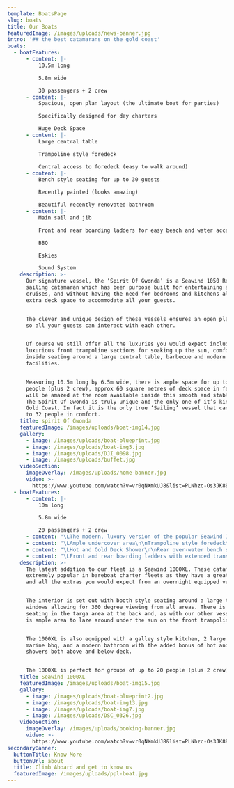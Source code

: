 ```yaml
---
template: BoatsPage
slug: boats
title: Our Boats
featuredImage: /images/uploads/news-banner.jpg
intro: '## the best catamarans on the gold coast'
boats:
  - boatFeatures:
      - content: |-
          10.5m long

          5.8m wide

          30 passengers + 2 crew
      - content: |-
          Spacious, open plan layout (the ultimate boat for parties)

          Specifically designed for day charters

          Huge Deck Space
      - content: |-
          Large central table

          Trampoline style foredeck

          Central access to foredeck (easy to walk around)
      - content: |-
          Bench style seating for up to 30 guests

          Recently painted (looks amazing)

          Beautiful recently renovated bathroom
      - content: |-
          Main sail and jib

          Front and rear boarding ladders for easy beach and water access

          BBQ

          Eskies

          Sound System
    description: >-
      Our signature vessel, the ‘Spirit Of Gwonda’ is a Seawind 1050 Resort
      sailing catamaran which has been purpose built for entertaining and day
      cruises, and without having the need for bedrooms and kitchens allows for
      extra deck space to accommodate all your guests.


      The clever and unique design of these vessels ensures an open plan layout
      so all your guests can interact with each other.


      Of course we still offer all the luxuries you would expect including
      luxurious front trampoline sections for soaking up the sun, comfortable
      inside seating around a large central table, barbecue and modern bathroom
      facilities.


      Measuring 10.5m long by 6.5m wide, there is ample space for up to 30
      people (plus 2 crew), approx 60 square metres of deck space in fact.  You
      will be amazed at the room available inside this smooth and stable boat.
      The Spirit Of Gwonda is truly unique and the only one of it’s kind on the
      Gold Coast. In fact it is the only true ‘Sailing’ vessel that can hold up
      to 32 people in comfort.
    title: spirit Of Gwonda
    featuredImage: /images/uploads/boat-img14.jpg
    gallery:
      - image: /images/uploads/boat-blueprint.jpg
      - image: /images/uploads/boat-img5.jpg
      - image: /images/uploads/DJI_0098.jpg
      - image: /images/uploads/buffet.jpg
    videoSection:
      imageOverlay: /images/uploads/home-banner.jpg
      video: >-
        https://www.youtube.com/watch?v=vr0qNXmkUJ8&list=PLNhzc-Os3JK8ExayVzzoHVvP2c0-4_oqt
  - boatFeatures:
      - content: |-
          10m long

          5.8m wide

          20 passengers + 2 crew
      - content: "\LThe modern, luxury version of the popular Seawind 1000 (2011 model)\n\nComfortable dining saloon\n\nSide access to foredeck"
      - content: "\LAmple undercover area\n\nTrampoline style foredeck\n\nModern bathroom"
      - content: "\LHot and Cold Deck Shower\n\nRear over-water bench seating\n\nMain sail and jib"
      - content: "\LFront and rear boarding ladders with extended transom for easy beach and water access\n\nBBQ\n\nEskies\n\nSound System\n\nTV available"
    description: >-
      The latest addition to our fleet is a Seawind 1000XL. These catamarans are
      extremely popular in bareboat charter fleets as they have a great layout
      and all the extras you would expect from an overnight equipped vessel.


      The interior is set out with booth style seating around a large table with
      windows allowing for 360 degree viewing from all areas. There is extra
      seating in the targa area at the back and, as with our other vessel, there
      is ample area to laze around under the sun on the front trampoline area.


      The 1000XL is also equipped with a galley style kitchen, 2 large eskies, a
      marine bbq, and a modern bathroom with the added bonus of hot and cold
      showers both above and below deck.


      The 1000XL is perfect for groups of up to 20 people (plus 2 crew).
    title: Seawind 1000XL
    featuredImage: /images/uploads/boat-img15.jpg
    gallery:
      - image: /images/uploads/boat-blueprint2.jpg
      - image: /images/uploads/boat-img13.jpg
      - image: /images/uploads/boat-img7.jpg
      - image: /images/uploads/DSC_0326.jpg
    videoSection:
      imageOverlay: /images/uploads/booking-banner.jpg
      video: >-
        https://www.youtube.com/watch?v=vr0qNXmkUJ8&list=PLNhzc-Os3JK8ExayVzzoHVvP2c0-4_oqt
secondaryBanner:
  buttonTitle: Know More
  buttonUrl: about
  title: Climb Aboard and get to know us
  featuredImage: /images/uploads/ppl-boat.jpg
---
```


